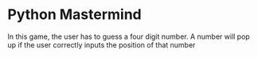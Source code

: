 # Python Mastermind

In this game, the user has to guess a four digit number.  A number will pop up if the user correctly inputs the position of that number
